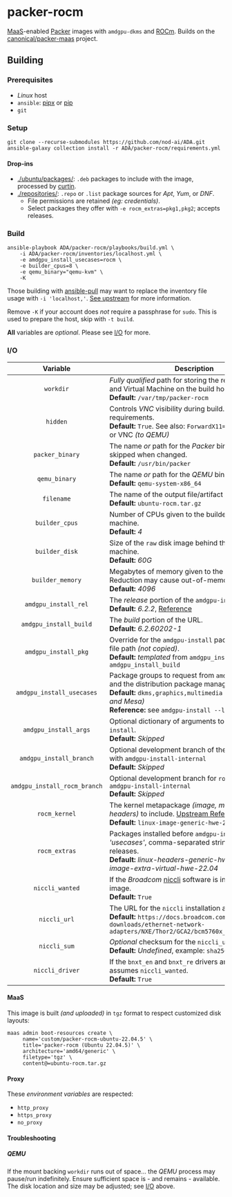 # packer-rocm

[MaaS](https://maas.io/)-enabled [Packer](https://www.packer.io/) images
with `amdgpu-dkms` and [ROCm](https://www.amd.com/en/products/software/rocm.html). Builds on the [canonical/packer-maas](https://github.com/canonical/packer-maas/)
project.

## Building

### Prerequisites

* _Linux_ host
* `ansible`: [pipx](https://docs.ansible.com/ansible/latest/installation_guide/intro_installation.html#installing-and-upgrading-ansible-with-pipx) or [pip](https://docs.ansible.com/ansible/latest/installation_guide/intro_installation.html#installing-and-upgrading-ansible-with-pip)
* `git`

### Setup

```shell
git clone --recurse-submodules https://github.com/nod-ai/ADA.git
ansible-galaxy collection install -r ADA/packer-rocm/requirements.yml
```

#### Drop-ins

* [./ubuntu/packages/](./ubuntu/packages/): `.deb` packages to include with the image, processed by [curtin](https://curtin.readthedocs.io/en/latest/topics/overview.html).
* [./repositories/](./repositories/): `.repo` or `.list` package sources for _Apt_, _Yum_, or _DNF_.
  * File permissions are retained _(eg: credentials)_.
  * Select packages they offer with `-e rocm_extras=pkg1,pkg2`; accepts releases.

### Build

```shell
ansible-playbook ADA/packer-rocm/playbooks/build.yml \
    -i ADA/packer-rocm/inventories/localhost.yml \
    -e amdgpu_install_usecases=rocm \
    -e builder_cpus=8 \
    -e qemu_binary="qemu-kvm" \
    -K
```

Those building with [ansible-pull](https://docs.ansible.com/ansible/latest/cli/ansible-pull.html) may want to replace the inventory file usage with `-i 'localhost,'`. [See upstream](https://docs.ansible.com/ansible/latest/inventory_guide/index.html) for more information.

Remove `-K` if your account does _not_ require a passphrase for `sudo`. This is used to prepare the host, skip with `-t build`.

**All** variables are _optional_. Please see [I/O](#io) for more.

### I/O

| Variable | Description |
|:----------:|-------------|
| `workdir` | _Fully qualified_ path for storing the repository, ISO, and Virtual Machine on the build host.<br/>**Default:** `/var/tmp/packer-rocm` |
| `hidden` | Controls _VNC_ visibility during build. Brings _display_ requirements.<br/>**Default:** `True`. See also: `ForwardX11=yes` _(with SSH)_ or VNC _(to QEMU)_ |
| `packer_binary` | The name _or_ path for the _Packer_ binary. Installation skipped when changed.<br/>**Default:** `/usr/bin/packer` |
| `qemu_binary` | The name _or_ path for the _QEMU_ binary.<br/>**Default:** `qemu-system-x86_64` |
| `filename` | The name of the output file/artifact _(tarball)_<br/>**Default:** `ubuntu-rocm.tar.gz` |
| `builder_cpus` | Number of CPUs given to the builder virtual machine.<br/>**Default:** _4_ |
| `builder_disk` | Size of the `raw` disk image behind the virtual machine.<br/>**Default:** _60G_ |
| `builder_memory` | Megabytes of memory given to the virtual machine. Reduction may cause out-of-memory conditions.<br/>**Default:** _4096_ |
| `amdgpu_install_rel` | The _release_ portion of the `amdgpu-install` URL.<br/>**Default:** _6.2.2_, [Reference](https://rocm.docs.amd.com/projects/install-on-linux/en/latest/install/amdgpu-install.html) |
| `amdgpu_install_build` | The _build_ portion of the URL.<br/>**Default:** _6.2.60202-1_ |
| `amdgpu_install_pkg` | Override for the `amdgpu-install` package. URL or file path _(not copied)_.<br/>**Default:** _templated_ from `amdgpu_install_rel` and `amdgpu_install_build` |
| `amdgpu_install_usecases` | Package groups to request from `amdgpu-install` and the distribution package manager.<br/>**Default:** `dkms,graphics,multimedia` _(kernel driver and Mesa)_<br/>**Reference:** see `amdgpu-install --list-usecase` |
| `amdgpu_install_args` | Optional dictionary of arguments to pass to `amdgpu-install`.<br/>**Default:** _Skipped_ |
| `amdgpu_install_branch` | Optional development branch of the `amdgpu` driver with `amdgpu-install-internal`<br/>**Default:** _Skipped_ |
| `amdgpu_install_rocm_branch` | Optional development branch for `rocm` software with `amdgpu-install-internal`<br/>**Default:** _Skipped_ |
| `rocm_kernel` | The kernel metapackage _(image, modules, and headers)_ to include. [Upstream Reference](https://launchpad.net/ubuntu/+source/linux-meta) <br/>**Default:** `linux-image-generic-hwe-22.04`. |
| `rocm_extras` | Packages installed before `amdgpu-install` _'usecases'_, comma-separated string with optional releases.<br/>**Default:** _linux-headers-generic-hwe-22.04,linux-image-extra-virtual-hwe-22.04_ |
| `niccli_wanted` | If the _Broadcom_ [niccli](https://techdocs.broadcom.com/us/en/storage-and-ethernet-connectivity/ethernet-nic-controllers/bcm957xxx/adapters/Configuration-adapter/nic-cli-configuration-utility.html) software is included in the image.<br/>**Default:** `True` |
| `niccli_url` | The URL for the `niccli` installation archive.<br/>**Default:** `https://docs.broadcom.com/docs-and-downloads/ethernet-network-adapters/NXE/Thor2/GCA2/bcm5760x_231.2.63.0a.zip` |
| `niccli_sum` | _Optional_ checksum for the `niccli_url` download.<br/>**Default:** _Undefined_, example: `sha256:abcd1234` |
| `niccli_driver` | If the `bnxt_en` and `bnxt_re` drivers are included, assumes `niccli_wanted`.<br/>**Default:** `True` |

#### MaaS

This image is built _(and uploaded)_ in `tgz` format to respect customized disk layouts:

```shell
maas admin boot-resources create \
     name='custom/packer-rocm-ubuntu-22.04.5' \
     title='packer-rocm (Ubuntu 22.04.5)' \
     architecture='amd64/generic' \
     filetype='tgz' \
     content@=ubuntu-rocm.tar.gz
```

#### Proxy

These _environment variables_ are respected:

* `http_proxy`
* `https_proxy`
* `no_proxy`

#### Troubleshooting

##### QEMU

If the mount backing `workdir` runs out of space... the _QEMU_ process may pause/run indefinitely. Ensure sufficient space is - and remains - available. The disk location and size may be adjusted; see [I/O](#io) above.

